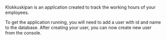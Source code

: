 Klokkuskipan is an application created to track the working hours of your employees.

To get the application running, you will need to add a user with id and name to the database. 
After creating your user, you can now create new user from the console.
